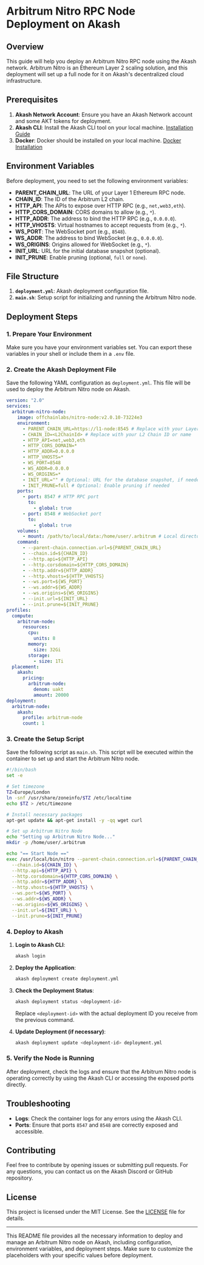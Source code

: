 # Arbitrum Nitro RPC Node Deployment on Akash

## Overview

This guide will help you deploy an Arbitrum Nitro RPC node using the Akash network. Arbitrum Nitro is an Ethereum Layer 2 scaling solution, and this deployment will set up a full node for it on Akash's decentralized cloud infrastructure.

## Prerequisites

1. **Akash Network Account**: Ensure you have an Akash Network account and some AKT tokens for deployment.
2. **Akash CLI**: Install the Akash CLI tool on your local machine. [Installation Guide](https://docs.akash.network/cli/)
3. **Docker**: Docker should be installed on your local machine. [Docker Installation](https://docs.docker.com/get-docker/)

## Environment Variables

Before deployment, you need to set the following environment variables:

- **PARENT_CHAIN_URL**: The URL of your Layer 1 Ethereum RPC node.
- **CHAIN_ID**: The ID of the Arbitrum L2 chain.
- **HTTP_API**: The APIs to expose over HTTP RPC (e.g., `net,web3,eth`).
- **HTTP_CORS_DOMAIN**: CORS domains to allow (e.g., `*`).
- **HTTP_ADDR**: The address to bind the HTTP RPC (e.g., `0.0.0.0`).
- **HTTP_VHOSTS**: Virtual hostnames to accept requests from (e.g., `*`).
- **WS_PORT**: The WebSocket port (e.g., `8548`).
- **WS_ADDR**: The address to bind WebSocket (e.g., `0.0.0.0`).
- **WS_ORIGINS**: Origins allowed for WebSocket (e.g., `*`).
- **INIT_URL**: URL for the initial database snapshot (optional).
- **INIT_PRUNE**: Enable pruning (optional, `full` or `none`).

## File Structure

1. **`deployment.yml`**: Akash deployment configuration file.
2. **`main.sh`**: Setup script for initializing and running the Arbitrum Nitro node.

## Deployment Steps

### 1. Prepare Your Environment

Make sure you have your environment variables set. You can export these variables in your shell or include them in a `.env` file.

### 2. Create the Akash Deployment File

Save the following YAML configuration as `deployment.yml`. This file will be used to deploy the Arbitrum Nitro node on Akash.

```yaml
version: "2.0"
services:
  arbitrum-nitro-node:
    image: offchainlabs/nitro-node:v2.0.10-73224e3
    environment:
      - PARENT_CHAIN_URL=https://l1-node:8545 # Replace with your Layer 1 Ethereum RPC URL
      - CHAIN_ID=<L2ChainId> # Replace with your L2 Chain ID or name
      - HTTP_API=net,web3,eth
      - HTTP_CORS_DOMAIN=*
      - HTTP_ADDR=0.0.0.0
      - HTTP_VHOSTS=*
      - WS_PORT=8548
      - WS_ADDR=0.0.0.0
      - WS_ORIGINS=*
      - INIT_URL="" # Optional: URL for the database snapshot, if needed
      - INIT_PRUNE=full # Optional: Enable pruning if needed
    ports:
      - port: 8547 # HTTP RPC port
        to:
          - global: true
      - port: 8548 # WebSocket port
        to:
          - global: true
    volumes:
      - mount: /path/to/local/data:/home/user/.arbitrum # Local directory for persistent data
    command:
      - --parent-chain.connection.url=${PARENT_CHAIN_URL}
      - --chain.id=${CHAIN_ID}
      - --http.api=${HTTP_API}
      - --http.corsdomain=${HTTP_CORS_DOMAIN}
      - --http.addr=${HTTP_ADDR}
      - --http.vhosts=${HTTP_VHOSTS}
      - --ws.port=${WS_PORT}
      - --ws.addr=${WS_ADDR}
      - --ws.origins=${WS_ORIGINS}
      - --init.url=${INIT_URL}
      - --init.prune=${INIT_PRUNE}
profiles:
  compute:
    arbitrum-node:
      resources:
        cpu:
          units: 8
        memory:
          size: 32Gi
        storage:
          - size: 1Ti
  placement:
    akash:
      pricing:
        arbitrum-node:
          denom: uakt
          amount: 20000
deployment:
  arbitrum-node:
    akash:
      profile: arbitrum-node
      count: 1
```

### 3. Create the Setup Script

Save the following script as `main.sh`. This script will be executed within the container to set up and start the Arbitrum Nitro node.

```bash
#!/bin/bash
set -e

# Set timezone
TZ=Europe/London
ln -snf /usr/share/zoneinfo/$TZ /etc/localtime
echo $TZ > /etc/timezone

# Install necessary packages
apt-get update && apt-get install -y -qq wget curl

# Set up Arbitrum Nitro Node
echo "Setting up Arbitrum Nitro Node..."
mkdir -p /home/user/.arbitrum

echo "== Start Node =="
exec /usr/local/bin/nitro --parent-chain.connection.url=${PARENT_CHAIN_URL} \
  --chain.id=${CHAIN_ID} \
  --http.api=${HTTP_API} \
  --http.corsdomain=${HTTP_CORS_DOMAIN} \
  --http.addr=${HTTP_ADDR} \
  --http.vhosts=${HTTP_VHOSTS} \
  --ws.port=${WS_PORT} \
  --ws.addr=${WS_ADDR} \
  --ws.origins=${WS_ORIGINS} \
  --init.url=${INIT_URL} \
  --init.prune=${INIT_PRUNE}
```

### 4. Deploy to Akash

1. **Login to Akash CLI**:

   ```bash
   akash login
   ```

2. **Deploy the Application**:

   ```bash
   akash deployment create deployment.yml
   ```

3. **Check the Deployment Status**:

   ```bash
   akash deployment status <deployment-id>
   ```

   Replace `<deployment-id>` with the actual deployment ID you receive from the previous command.

4. **Update Deployment (if necessary)**:

   ```bash
   akash deployment update <deployment-id> deployment.yml
   ```

### 5. Verify the Node is Running

After deployment, check the logs and ensure that the Arbitrum Nitro node is operating correctly by using the Akash CLI or accessing the exposed ports directly.

## Troubleshooting

- **Logs**: Check the container logs for any errors using the Akash CLI.
- **Ports**: Ensure that ports `8547` and `8548` are correctly exposed and accessible.

## Contributing

Feel free to contribute by opening issues or submitting pull requests. For any questions, you can contact us on the Akash Discord or GitHub repository.

## License

This project is licensed under the MIT License. See the [LICENSE](LICENSE) file for details.

---

This README file provides all the necessary information to deploy and manage an Arbitrum Nitro node on Akash, including configuration, environment variables, and deployment steps. Make sure to customize the placeholders with your specific values before deployment.